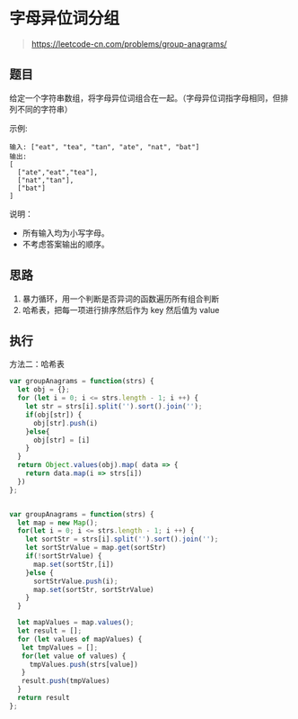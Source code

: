 # 字母异位词分组
> https://leetcode-cn.com/problems/group-anagrams/

## 题目

给定一个字符串数组，将字母异位词组合在一起。（字母异位词指字母相同，但排列不同的字符串）

示例:

```
输入: ["eat", "tea", "tan", "ate", "nat", "bat"]
输出:
[
  ["ate","eat","tea"],
  ["nat","tan"],
  ["bat"]
]
```

说明：

- 所有输入均为小写字母。
- 不考虑答案输出的顺序。

## 思路

1. 暴力循环，用一个判断是否异词的函数遍历所有组合判断
2. 哈希表，把每一项进行排序然后作为 key 然后值为 value

## 执行

方法二：哈希表

```javascript
var groupAnagrams = function(strs) {
  let obj = {};
  for (let i = 0; i <= strs.length - 1; i ++) {
    let str = strs[i].split('').sort().join('');
    if(obj[str]) {
      obj[str].push(i)
    }else{
      obj[str] = [i]
    }
  }
  return Object.values(obj).map( data => {
    return data.map(i => strs[i])
  })
};


var groupAnagrams = function(strs) {
  let map = new Map();
  for(let i = 0; i <= strs.length - 1; i ++) {
    let sortStr = strs[i].split('').sort().join('');
    let sortStrValue = map.get(sortStr)
    if(!sortStrValue) {
      map.set(sortStr,[i])
    }else {
      sortStrValue.push(i);
      map.set(sortStr, sortStrValue)
    }
  }

  let mapValues = map.values();
  let result = [];
  for (let values of mapValues) {
   let tmpValues = [];
   for(let value of values) {
     tmpValues.push(strs[value])
   }
   result.push(tmpValues)
  }
  return result
};
```


